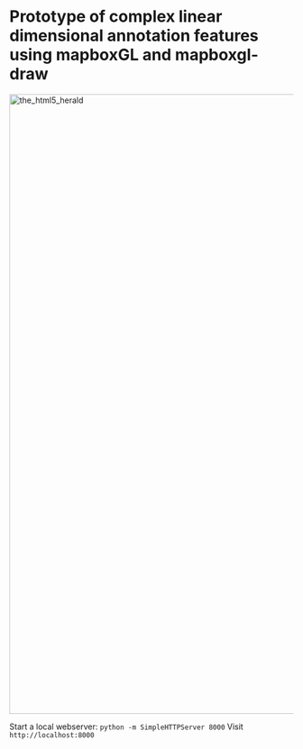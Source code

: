 # Prototype of complex linear dimensional annotation features using mapboxGL and mapboxgl-draw

<img width="1100" alt="the_html5_herald" src="https://user-images.githubusercontent.com/1833820/50354610-191b0300-051a-11e9-9206-6ca73d2cfbe3.png">


Start a local webserver: `python -m SimpleHTTPServer 8000`
Visit `http://localhost:8000`
